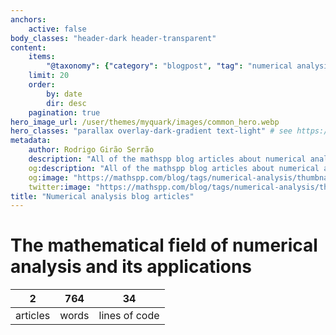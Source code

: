 ```yaml
---
anchors:
    active: false
body_classes: "header-dark header-transparent"
content:
    items:
        "@taxonomy": {"category": "blogpost", "tag": "numerical analysis"}
    limit: 20
    order:
        by: date
        dir: desc
    pagination: true
hero_image_url: /user/themes/myquark/images/common_hero.webp
hero_classes: "parallax overlay-dark-gradient text-light" # see https://demo.getgrav.org/blog-skeleton/blog/hero-classes
metadata:
    author: Rodrigo Girão Serrão
    description: "All of the mathspp blog articles about numerical analysis."
    og:description: "All of the mathspp blog articles about numerical analysis."
    og:image: "https://mathspp.com/blog/tags/numerical-analysis/thumbnail.webp"
    twitter:image: "https://mathspp.com/blog/tags/numerical-analysis/thumbnail.webp"
title: "Numerical analysis blog articles"
---
```



# The mathematical field of numerical analysis and its applications


<table class="stats-table">
    <thead>
        <tr>
            <th style="text-align: center;">2</th>
            <th style="text-align: center;">764</th>
            <th style="text-align: center;">34</th>
        </tr>
    </thead>
    <tbody>
        <tr>
            <td style="text-align: center;">articles</td>
            <td style="text-align: center;">words</td>
            <td style="text-align: center;">lines of code</td>
        </tr>
    </tbody>
</table>